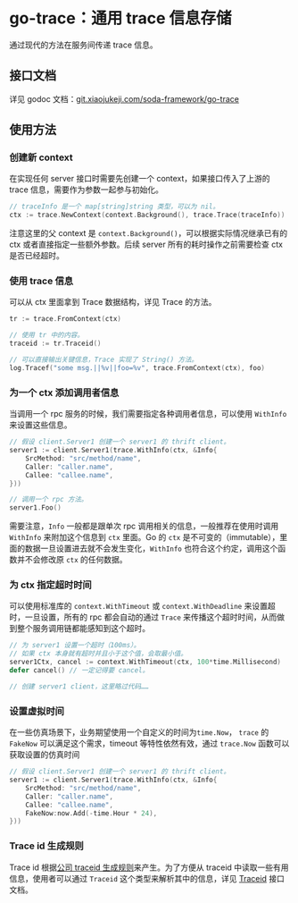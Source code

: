 # go-trace：通用 trace 信息存储 #

通过现代的方法在服务间传递 trace 信息。

## 接口文档 ##

详见 godoc 文档：[git.xiaojukeji.com/soda-framework/go-trace](https://git.xiaojukeji.com/soda-framework/soda-go-framework-explained/tree/master/projects/go-trace)

## 使用方法 ##

### 创建新 context ###

在实现任何 server 接口时需要先创建一个 context，如果接口传入了上游的 trace 信息，需要作为参数一起参与初始化。

```go
// traceInfo 是一个 map[string]string 类型，可以为 nil。
ctx := trace.NewContext(context.Background(), trace.Trace(traceInfo))
```

注意这里的父 context 是 `context.Background()`，可以根据实际情况继承已有的 ctx 或者直接指定一些额外参数。后续 server 所有的耗时操作之前需要检查 ctx 是否已经超时。

### 使用 trace 信息 ###

可以从 ctx 里面拿到 Trace 数据结构，详见 Trace 的方法。

```go
tr := trace.FromContext(ctx)

// 使用 tr 中的内容。
traceid := tr.Traceid()

// 可以直接输出关键信息，Trace 实现了 String() 方法。
log.Tracef("some msg.||%v||foo=%v", trace.FromContext(ctx), foo)
```

### 为一个 ctx 添加调用者信息 ###

当调用一个 rpc 服务的时候，我们需要指定各种调用者信息，可以使用 `WithInfo` 来设置这些信息。

```go
// 假设 client.Server1 创建一个 server1 的 thrift client。
server1 := client.Server1(trace.WithInfo(ctx, &Info{
    SrcMethod: "src/method/name",
    Caller: "caller.name",
    Callee: "callee.name",
}))

// 调用一个 rpc 方法。
server1.Foo()
```

需要注意，`Info` 一般都是跟单次 rpc 调用相关的信息，一般推荐在使用时调用 `WithInfo` 来附加这个信息到 `ctx` 里面。Go 的 `ctx` 是不可变的（immutable），里面的数据一旦设置进去就不会发生变化，`WithInfo` 也符合这个约定，调用这个函数并不会修改原 `ctx` 的任何数据。

### 为 ctx 指定超时时间 ###

可以使用标准库的 `context.WithTimeout` 或 `context.WithDeadline` 来设置超时，一旦设置，所有的 rpc 都会自动的通过 `Trace` 来传播这个超时时间，从而做到整个服务调用链都能感知到这个超时。

```go
// 为 server1 设置一个超时（100ms）。
// 如果 ctx 本身就有超时并且小于这个值，会取最小值。
server1Ctx, cancel := context.WithTimeout(ctx, 100*time.Millisecond)
defer cancel() // 一定记得要 cancel。

// 创建 server1 client，这里略过代码……
```

### 设置虚拟时间 ###

在一些仿真场景下，业务期望使用一个自定义的时间为`time.Now`， `trace` 的 `FakeNow` 可以满足这个需求，timeout 等特性依然有效，通过 `trace.Now` 函数可以获取设置的仿真时间

```go
// 假设 client.Server1 创建一个 server1 的 thrift client。
server1 := client.Server1(trace.WithInfo(ctx, &Info{
    SrcMethod: "src/method/name",
    Caller: "caller.name",
    Callee: "callee.name",
    FakeNow:now.Add(-time.Hour * 24),
}))
```

### Trace id 生成规则 ###

Trace id 根据[公司 traceid 生成规则](http://wiki.intra.xiaojukeji.com/pages/viewpage.action?pageId=91930217)来产生。为了方便从 traceid 中读取一些有用信息，使用者可以通过 `Traceid` 这个类型来解析其中的信息，详见 [Traceid](https://git.xiaojukeji.com/soda-framework/soda-go-framework-explained/tree/master/projects/go-trace/go-trace.md#Traceid) 接口文档。